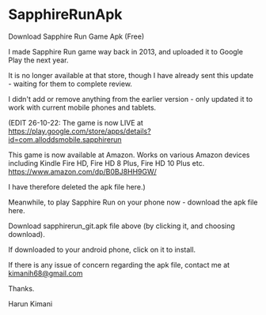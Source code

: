 # SapphireRunApk
Download Sapphire Run Game Apk (Free)

I made Sapphire Run game way back in 2013, and uploaded it to Google Play the next year.

It is no longer available at that store, though I have already sent this update - waiting for them to complete review.

I didn't add or remove anything from the earlier version - only updated it to work with current mobile phones and tablets.

(EDIT 26-10-22: The game is now LIVE at https://play.google.com/store/apps/details?id=com.alloddsmobile.sapphirerun

This game is now available at Amazon. Works on various Amazon devices including Kindle Fire HD, Fire HD 8 Plus, Fire HD 10 Plus etc. https://www.amazon.com/dp/B0BJ8HH9GW/

I have therefore deleted the apk file here.)

Meanwhile, to play Sapphire Run on your phone now - download the apk file here.

Download sapphirerun_git.apk file above (by clicking it, and choosing download).

If downloaded to your android phone, click on it to install.

If there is any issue of concern regarding the apk file, contact me at kimanih68@gmail.com

Thanks.

Harun Kimani
